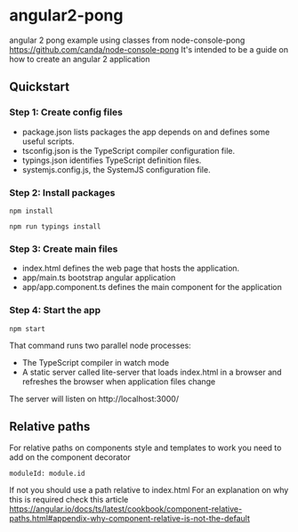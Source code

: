 # angular2-pong
angular 2 pong example using classes from node-console-pong https://github.com/canda/node-console-pong
It's intended to be a guide on how to create an angular 2 application

## Quickstart

### Step 1: Create config files

* package.json lists packages the app depends on and defines some useful scripts.
* tsconfig.json is the TypeScript compiler configuration file.
* typings.json identifies TypeScript definition files.
* systemjs.config.js, the SystemJS configuration file.

### Step 2: Install packages

```
npm install
```
```
npm run typings install
```

### Step 3: Create main files
* index.html defines the web page that hosts the application.
* app/main.ts bootstrap angular application
* app/app.component.ts defines the main component for the application

### Step 4: Start the app
```
npm start
```
That command runs two parallel node processes:
* The TypeScript compiler in watch mode
* A static server called lite-server that loads index.html in a browser and refreshes the browser when application files change

The server will listen on
http://localhost:3000/

## Relative paths

For relative paths on components style and templates to work you need to add on the component decorator
```
moduleId: module.id
```
If not you should use a path relative to index.html
For an explanation on why this is required check this article https://angular.io/docs/ts/latest/cookbook/component-relative-paths.html#appendix-why-component-relative-is-not-the-default
